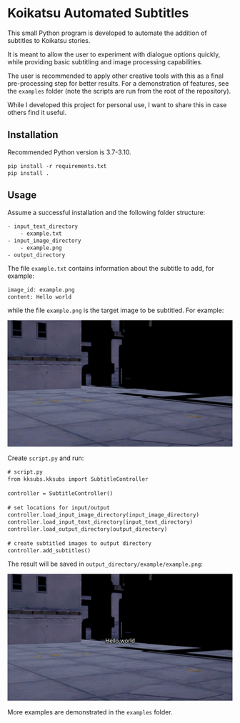 # Koikatsu Automated Subtitles

This small Python program is developed to automate the addition of subtitles to Koikatsu stories.

It is meant to allow the user to experiment with dialogue options quickly, while providing basic subtitling and image processing capabilities.

The user is recommended to apply other creative tools with this as a final pre-processing step for better results. For a demonstration of features, see the `examples` folder (note the scripts are run from the root of the repository).

While I developed this project for personal use, I want to share this in case others find it useful.

## Installation
Recommended Python version is 3.7-3.10.
```
pip install -r requirements.txt
pip install .
```

## Usage
Assume a successful installation and the following folder structure:
```
- input_text_directory
    - example.txt
- input_image_directory
    - example.png
- output_directory
```
The file `example.txt` contains information about the subtitle to add, for example:
```
image_id: example.png
content: Hello world
```
while the file `example.png` is the target image to be subtitled. For example:

![example](examples\sample-images\3.png)

Create `script.py` and run:
```
# script.py
from kksubs.kksubs import SubtitleController

controller = SubtitleController()

# set locations for input/output
controller.load_input_image_directory(input_image_directory)
controller.load_input_text_directory(input_text_directory)
controller.load_output_directory(output_directory)

# create subtitled images to output directory
controller.add_subtitles()
```

The result will be saved in `output_directory/example/example.png`:

![subtitled_example](examples\0-readme\output_directory\example\example.png)

More examples are demonstrated in the `examples` folder.